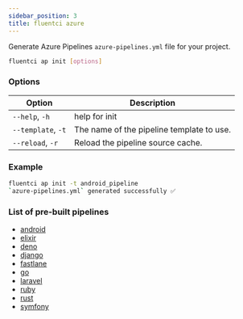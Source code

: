 ```yaml
---
sidebar_position: 3
title: fluentci azure
---
```


Generate Azure Pipelines `azure-pipelines.yml` file for your project.

```bash
fluentci ap init [options]
```

### Options

| Option             | Description                               |
| ------------------ | ----------------------------------------- |
| `--help`, `-h`     | help for init                             |
| `--template`, `-t` | The name of the pipeline template to use. |
| `--reload`, `-r`   | Reload the pipeline source cache.         |

### Example

```bash
fluentci ap init -t android_pipeline
`azure-pipelines.yml` generated successfully ✅
```

### List of pre-built pipelines

- [android](https://github.com/fluent-ci-templates/android-pipeline)
- [elixir](https://github.com/fluent-ci-templates/elixir-pipeline)
- [deno](https://github.com/fluent-ci-templates/deno-pipeline)
- [django](https://github.com/fluent-ci-templates/django-pipeline)
- [fastlane](https://github.com/fluent-ci-templates/fastlane-pipeline)
- [go](https://github.com/fluent-ci-templates/go-pipeline)
- [laravel](https://github.com/fluent-ci-templates/laravel-pipeline)
- [ruby](https://github.com/fluent-ci-templates/ruby-pipeline)
- [rust](https://github.com/fluent-ci-templates/rust-pipeline)
- [symfony](https://github.com/fluent-ci-templates/symfony-pipeline)

